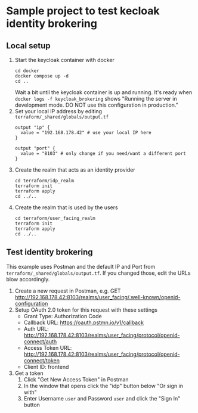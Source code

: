 # Sample project to test kecloak identity brokering

## Local setup

1. Start the keycloak container with docker
   ```
   cd docker
   docker compose up -d
   cd ..
   ```
   Wait a bit until the keycloak container is up and running.
   It's ready when `docker logs -f keycloak_brokering` shows "Running the server in development mode. DO NOT use this configuration in production."
2. Set your local IP address by editing `terraform/_shared/globals/output.tf` 
   ```
   output "ip" {
     value = "192.168.178.42" # use your local IP here
   }

   output "port" {
     value = "8103" # only change if you need/want a different port
   }
   ```
3. Create the realm that acts as an identity provider
   ```
   cd terraform/idp_realm
   terraform init
   terraform apply
   cd ../..
   ```
4. Create the realm that is used by the users
   ```
   cd terraform/user_facing_realm
   terraform init
   terraform apply
   cd ../..
   ```

## Test identity brokering

This example uses Postman and the default IP and Port from `terraform/_shared/globals/output.tf`.
If you changed those, edit the URLs blow accordingly.

1. Create a new request in Postman, e.g. GET http://192.168.178.42:8103/realms/user_facing/.well-known/openid-configuration
2. Setup OAuth 2.0 token for this request with these settings
   - Grant Type: Authorization Code
   - Callback URL: https://oauth.pstmn.io/v1/callback
   - Auth URL: http://192.168.178.42:8103/realms/user_facing/protocol/openid-connect/auth
   - Access Token URL: http://192.168.178.42:8103/realms/user_facing/protocol/openid-connect/token
   - Client ID: frontend
3. Get a token
   1. Click "Get New Access Token" in Postman
   2. In the window that opens click the "idp" button below "Or sign in with"
   3. Enter Username `user` and Password `user` and click the "Sign In" button
